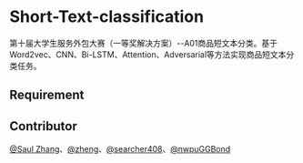 # Short-Text-classification
第十届大学生服务外包大赛（一等奖解决方案）--A01商品短文本分类。基于Word2vec、CNN、Bi-LSTM、Attention、Adversarial等方法实现商品短文本分类任务。

## Requirement

## Contributor
[@Saul Zhang](https://github.com/SaulZhang)、[@zheng](https://github.com/1029127253)、[@searcher408](https://github.com/Searcher408)、[@nwpuGGBond](https://github.com/nwpu2016303311)
